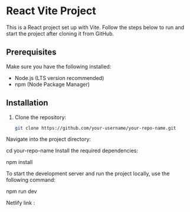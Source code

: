 # React Vite Project

This is a React project set up with Vite. Follow the steps below to run and start the project after cloning it from GitHub.

## Prerequisites

Make sure you have the following installed:

- Node.js (LTS version recommended)
- npm (Node Package Manager)

## Installation

1. Clone the repository:

   ```bash
   git clone https://github.com/your-username/your-repo-name.git
Navigate into the project directory:

cd your-repo-name
Install the required dependencies:

npm install

To start the development server and run the project locally, use the following command:

npm run dev

Netlify link :
